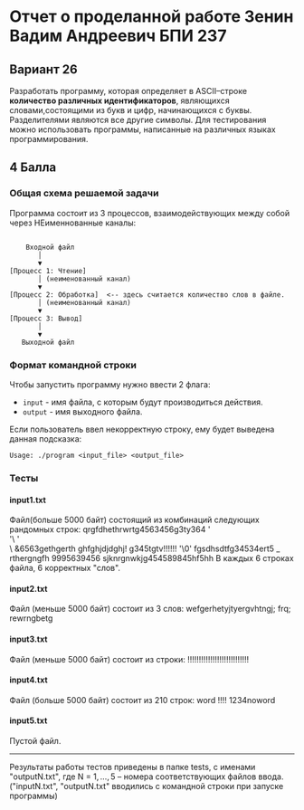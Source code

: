 # Отчет о проделанной работе Зенин Вадим Андреевич БПИ 237 
## Вариант 26 
Разработать программу, которая определяет в ASCII–строке **количество различных идентификаторов**, являющихся словами,cостоящими из букв и цифр, начинающихся с буквы. Разделителями являются все другие символы. Для тестирования можно
использовать программы, написанные на различных языках программирования.
## 4 Балла
### Общая схема решаемой задачи
Программа состоит из 3 процессов, взаимодействующих между собой через НЕименнованные каналы:
```

    Входной файл
       │
       ▼
[Процесс 1: Чтение]
       │ (неименованный канал)
       ▼
[Процесс 2: Обработка]  <-- здесь считается количество слов в файле.
       │ (неименованный канал)
       ▼
[Процесс 3: Вывод]
       │
       ▼
   Выходной файл

```

### Формат командной строки
Чтобы запустить программу нужно ввести 2 флага:
- `input` - имя файла, с которым будут производиться действия.
- `output` - имя выходного файла.

Если пользователь ввел некорректную строку, ему будет выведена данная подсказка:
```
Usage: ./program <input_file> <output_file>
```

### Тесты 
#### input1.txt
Файл(больше 5000 байт) состоящий из комбинаций следующих рандомных строк:
qrgfdhethrwrtg4563456g3ty364
 '\
 '\ 
 '\
\ &6563gethgerth ghfghjdjdghj! g345tgtv!!!!!! '\0'
fgsdhsdtfg34534ert5 _ rthergngfh 9995639456 sjknrgnwkjg454589845hf5hh
В каждых 6 строках файла, 6 корректных "слов".
#### input2.txt
Файл (меньше 5000 байт) состоит из 3 слов:
wefgerhetyjtyergvhtngj; frq; rewrngbetg
#### input3.txt
Файл (меньше 5000 байт) состоит из строки:
!!!!!!!!!!!!!!!!!!!!!!!!!!!
#### input4.txt
Файл (больше 5000 байт) состоит из 210 строк:
word !!!! 1234noword
#### input5.txt
Пустой файл.

---
Результаты работы тестов приведены в папке tests, с именами "outputN.txt", где N = $1, \dots, 5$ – номера соответствующих файлов ввода. ("inputN.txt", "outputN.txt" вводились с командной строки при запуске программы)